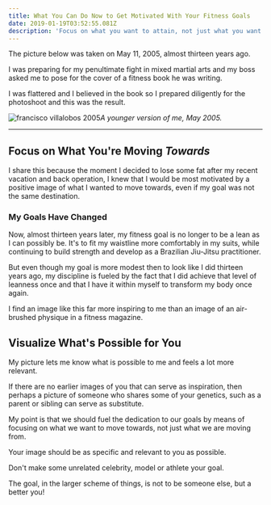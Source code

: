 ```yaml
---
title: What You Can Do Now to Get Motivated With Your Fitness Goals
date: 2019-01-19T03:52:55.081Z
description: 'Focus on what you want to attain, not just what you want to avoid.'
---
```

The picture below was taken on May 11, 2005, almost thirteen years ago.  

I was preparing for my penultimate fight in mixed martial arts and my boss asked me to pose for the cover of a fitness book he was writing.  

I was flattered and I believed in the book so I prepared diligently for the photoshoot and this was the result.

![francisco villalobos 2005](/img/francisco-villalobos-mma-2005.webp "francisco villalobos 2005")*A younger version of me, May 2005.*<hr>

## Focus on What You're Moving _Towards_

I share this because the moment I decided to lose some fat after my recent vacation and back operation, I knew that I would be most motivated by a positive image of what I wanted to move towards, even if my goal was not the same destination.  

### My Goals Have Changed

Now, almost thirteen years later, my fitness goal is no longer to be a lean as I can possibly be.  It's to fit my waistline more comfortably in my suits, while continuing to build strength and develop as a Brazilian Jiu-Jitsu practitioner.  

But even though my goal is more modest then to look like I did thirteen years ago, my discipline is fueled by the fact that I did achieve that level of leanness once and that I have it within myself to transform my body once again.  

I find an image like this far more inspiring to me than an image of an air-brushed physique in a fitness magazine.  

## Visualize What's Possible for You

My picture lets me know what is possible to me and feels a lot more relevant.

If there are no earlier images of you that can serve as inspiration, then perhaps a picture of someone who shares some of your genetics, such as a parent or sibling can serve as substitute.  

My point is that we should fuel the dedication to our goals by means of focusing on what we want to move towards, not just what we are moving from.  

Your image should be as specific and relevant to you as possible.  

Don't make some unrelated celebrity, model or athlete your goal. 

The goal, in the larger scheme of things, is not to be someone else, but a better you!
